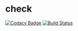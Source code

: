 # check
[![Codacy Badge](https://api.codacy.com/project/badge/Grade/09eb0533bab840c8a4e4c5bf88491c2d)](https://app.codacy.com/app/VaishnuJM/check?utm_source=github.com&utm_medium=referral&utm_content=VaishnuJM/check&utm_campaign=Badge_Grade_Dashboard)
[![Build Status](https://travis-ci.org/VaishnuJM/check.svg?branch=master)](https://travis-ci.org/VaishnuJM/check)
